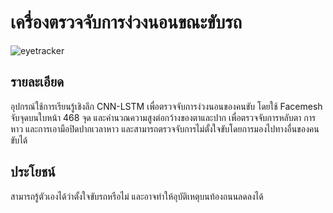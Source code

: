 # เครื่องตรวจจับการง่วงนอนขณะขับรถ
![eyetracker](https://github.com/pruck12345555/git101/blob/assets/csbanner.png)
## รายละเอียด
อุปกรณ์ใช้การเรียนรู้เชิงลึก CNN-LSTM เพื่อตรวจจับการง่วงนอนของคนขับ โดยใช้ Facemesh จับจุดบนใบหน้า 468 จุด และคำนวณความสูงต่อกว้างของตาและปาก เพื่อตรวจจับการหลับตา การหาว และการเอามือปิดปากเวลาหาว และสามารถตรวจจับการไม่ตั้งใจขับโดยการมองไปทางอื่นของคนขับได้
## ประโยชน์
สามารถรู้ตัวเองได้ว่าตั้งใจขับรถหรือไม่ และอาจทำให้อุบัติเหตุบนท้องถนนลดลงได้